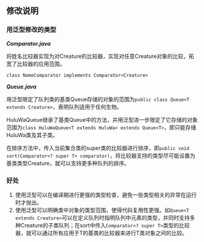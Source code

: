 ## 修改说明

### 用泛型修改的类型

***Comparator.java***

将姓名比较器实现为对Creature的比较器，实现对任意Creature对象的比较，拓宽了比较器的应用范围。

`class NameComparator implements Comparator<Creature>`

***Queue.java***

用泛型限定了队列类的基类Queue存储的对象的范围为`public class Queue<T extends Creature>`，表明队列适用于任何生物。

HuluWaQueue继承了基类Queue中的方法，并用泛型进一步限定了它存储的对象范围为`class HuluWaQueue<T extends HuluWa> extends Queue<T>`，即只能存储HuluWa类及其子类。

在排序方法中，传入当前集合类的super类的比较器进行排序，即`public void sort(Comparator<? super T> comparator)`，将比较器支持的类型尽可能设置为基类类型Creature，就可以支持更多种队列的排序。

### 好处

1. 使用泛型可以在编译期进行更强的类型检查，避免一些类型相关的异常在运行时才抛出。
2. 使用泛型可以明确类中对象的类型范围，使得代码复用性更强。如`Queue<T extends Creature>`可以在定义队列时指明队列中元素的类型，并同时支持多种Creature的子类队列；在sort中传入`Comparator<? super T>`类型的比较器，就可以通过所有应用于T的基类的比较器来进行T类对象之间的比较。